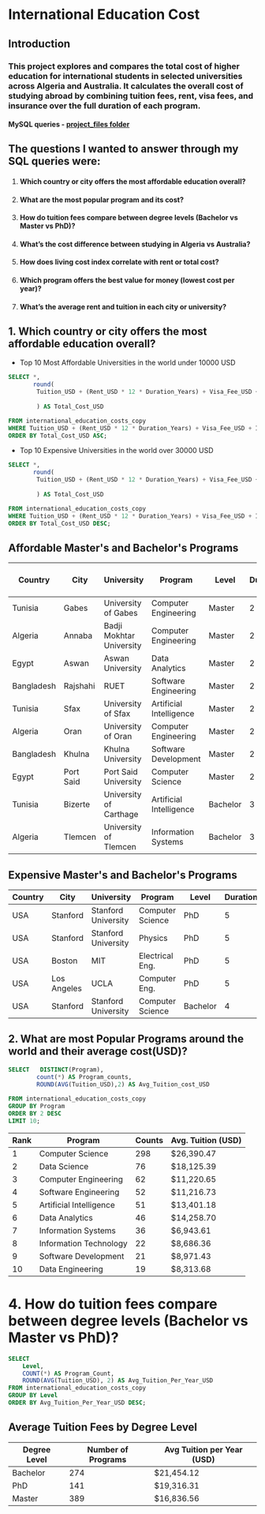 # International Education Cost
## Introduction

### This project explores and compares the total cost of higher education for international students in selected universities across Algeria and Australia. It calculates the overall cost of studying abroad by combining tuition fees, rent, visa fees, and insurance over the full duration of each program. 
####  MySQL queries - [project_files folder](project_files)

## The questions I wanted to answer through my SQL queries were:

1. #### Which country or city offers the most affordable education overall?

2. #### What are the most popular program and its cost?


3. #### How do tuition fees compare between degree levels (Bachelor vs Master vs PhD)?

4. #### What’s the cost difference between studying in Algeria vs Australia?

5. #### How does living cost index correlate with rent or total cost?
6. #### Which program offers the best value for money (lowest cost per year)?

7. #### What’s the average rent and tuition in each city or university?

## 1. Which country or city offers the most affordable education overall?

- Top 10 Most Affordable Universities in the world under 10000 USD

```sql
SELECT *,
       round(
        Tuition_USD + (Rent_USD * 12 * Duration_Years) + Visa_Fee_USD + Insurance_USD
        
        ) AS Total_Cost_USD

FROM international_education_costs_copy
WHERE Tuition_USD + (Rent_USD * 12 * Duration_Years) + Visa_Fee_USD + Insurance_USD <= 10000
ORDER BY Total_Cost_USD ASC;
```
-  Top 10 Expensive Universities in the world over 30000 USD
```sql
SELECT *,
       round(
        Tuition_USD + (Rent_USD * 12 * Duration_Years) + Visa_Fee_USD + Insurance_USD
        
        ) AS Total_Cost_USD

FROM international_education_costs_copy
WHERE Tuition_USD + (Rent_USD * 12 * Duration_Years) + Visa_Fee_USD + Insurance_USD >= 30000
ORDER BY Total_Cost_USD DESC;
```

## Affordable Master's and Bachelor's Programs

| Country     | City      | University                  | Program                | Level    | Duration | Tuition (USD) | Living Cost Index | Rent (USD) | Visa Fee (USD) | Insurance (USD) | Exchange Rate | Total Cost (USD) |
|-------------|-----------|-----------------------------|------------------------|----------|----------|----------------|--------------------|------------|----------------|------------------|----------------|-------------------|
| Tunisia     | Gabes     | University of Gabes         | Computer Engineering   | Master   | 2 yrs    | 1400           | 30.5               | 160        | 60             | 200              | 3.15           | 5500              |
| Algeria     | Annaba    | Badji Mokhtar University    | Computer Engineering   | Master   | 2 yrs    | 1000           | 34.5               | 180        | 80             | 200              | 137.5          | 5600              |
| Egypt       | Aswan     | Aswan University            | Data Analytics         | Master   | 2 yrs    | 1900           | 27.8               | 160        | 100            | 200              | 30.9           | 6040              |
| Bangladesh  | Rajshahi  | RUET                        | Software Engineering   | Master   | 2 yrs    | 2000           | 37.2               | 170        | 100            | 200              | 109.5          | 6380              |
| Tunisia     | Sfax      | University of Sfax          | Artificial Intelligence| Master   | 2 yrs    | 1400           | 33.2               | 200        | 60             | 200              | 3.15           | 6460              |
| Algeria     | Oran      | University of Oran          | Computer Engineering   | Master   | 2 yrs    | 1100           | 36.4               | 220        | 80             | 200              | 137.5          | 6660              |
| Bangladesh  | Khulna    | Khulna University           | Software Development   | Master   | 2 yrs    | 2100           | 38.5               | 180        | 100            | 200              | 109.5          | 6720              |
| Egypt       | Port Said | Port Said University        | Computer Science       | Master   | 2 yrs    | 2100           | 29.8               | 180        | 100            | 200              | 30.9           | 6720              |
| Tunisia     | Bizerte   | University of Carthage      | Artificial Intelligence| Bachelor | 3 yrs    | 1200           | 29.8               | 150        | 60             | 200              | 3.15           | 6860              |
| Algeria     | Tlemcen   | University of Tlemcen       | Information Systems    | Bachelor | 3 yrs    | 900            | 33.2               | 160        | 80             | 200              | 137.5          | 6940              |

## Expensive Master's and Bachelor's Programs
| Country | City       | University               | Program           | Level  | Duration_Years | Tuition_USD | Living_Cost_Index | Rent_USD | Visa_Fee_USD | Insurance_USD | Total_Cost_USD |
|---------|------------|--------------------------|-------------------|--------|-----------------|-------------|-------------------|----------|--------------|---------------|----------------|
| USA     | Stanford   | Stanford University      | Computer Science  | PhD    | 5               | 54200       | 89.5              | 2300     | 160          | 1500          | 193860         |
| USA     | Stanford   | Stanford University      | Physics           | PhD    | 5               | 52000       | 84.3              | 2300     | 160          | 1500          | 191660         |
| USA     | Boston     | MIT                      | Electrical Eng.   | PhD    | 5               | 53800       | 83.2              | 2200     | 160          | 1500          | 187460         |
| USA     | Los Angeles| UCLA                     | Computer Eng.     | PhD    | 5               | 52000       | 79.8              | 2200     | 160          | 1500          | 185660         |
| USA     | Stanford   | Stanford University      | Computer Science  | Bachelor | 4              | 57000       | 95.2              | 2400     | 160          | 1500          | 173860         |

## 2. What are most Popular Programs around the world and their average cost(USD)?

```sql
SELECT   DISTINCT(Program),
        count(*) AS Program_counts,
        ROUND(AVG(Tuition_USD),2) AS Avg_Tuition_cost_USD
        
FROM international_education_costs_copy
GROUP BY Program
ORDER BY 2 DESC
LIMIT 10;
```

| Rank | Program                | Counts | Avg. Tuition (USD) |
|------|------------------------|-------------------|--------------------|
| 1    | Computer Science       | 298               | $26,390.47         |
| 2    | Data Science           | 76                | $18,125.39         |
| 3    | Computer Engineering   | 62                | $11,220.65         |
| 4    | Software Engineering   | 52                | $11,216.73         |
| 5    | Artificial Intelligence| 51                | $13,401.18         |
| 6    | Data Analytics         | 46                | $14,258.70         |
| 7    | Information Systems    | 36                | $6,943.61          |
| 8    | Information Technology | 22                | $8,686.36          |
| 9    | Software Development   | 21                | $8,971.43          |
| 10   | Data Engineering       | 19                | $8,313.68          |


# 4. How do tuition fees compare between degree levels (Bachelor vs Master vs PhD)?


```sql
SELECT 
    Level,
    COUNT(*) AS Program_Count,
    ROUND(AVG(Tuition_USD), 2) AS Avg_Tuition_Per_Year_USD
FROM international_education_costs_copy
GROUP BY Level
ORDER BY Avg_Tuition_Per_Year_USD DESC;
```

##  Average Tuition Fees by Degree Level

| Degree Level | Number of Programs | Avg Tuition per Year (USD) |
|--------------|--------------------|-----------------------------|
| Bachelor     | 274                | $21,454.12                  |
| PhD          | 141                | $19,316.31                  |
| Master       | 389                | $16,836.56                  |







